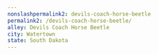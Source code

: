 ```yaml
---
﻿nonslashpermalink2: devils-coach-horse-beetle
permalink2: /devils-coach-horse-beetle/
alley: Devils Coach Horse Beetle
city: Watertown
state: South Dakota
---
```

